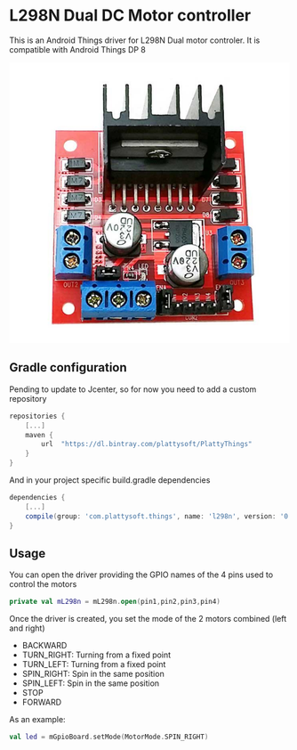 # L298N Dual DC Motor controller

This is an Android Things driver for L298N Dual motor controler. It is compatible with Android Things DP 8

![Image of L298N](https://github.com/plattysoft/PlattyThings/blob/master/l298n/l298n.jpg)

## Gradle configuration

Pending to update to Jcenter, so for now you need to add a custom repository

```gradle
repositories {
    [...]
    maven {
        url  "https://dl.bintray.com/plattysoft/PlattyThings"
    }
}
```
And in your project specific build.gradle dependencies

```gradle
dependencies {
    [...]
    compile(group: 'com.plattysoft.things', name: 'l298n', version: '0.8.1', ext: 'aar', classifier: '')
}
```

## Usage

You can open the driver providing the GPIO names of the 4 pins used to control the motors

```kotlin
private val mL298n = mL298n.open(pin1,pin2,pin3,pin4)
```

Once the driver is created, you set the mode of the 2 motors combined (left and right)
* BACKWARD
* TURN_RIGHT: Turning from a fixed point
* TURN_LEFT: Turning from a fixed point
* SPIN_RIGHT: Spin in the same position
* SPIN_LEFT: Spin in the same position
* STOP
* FORWARD

As an example:
```kotlin
val led = mGpioBoard.setMode(MotorMode.SPIN_RIGHT)
```



